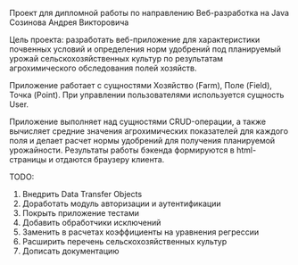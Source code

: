 Проект для дипломной работы по направлению Веб-разработка на Java
Созинова Андрея Викторовича

Цель проекта: разработать веб-приложение для характеристики почвенных условий 
и определения норм удобрений под планируемый урожай сельскохозяйственных культур
по результатам агрохимического обследования полей хозяйств.

Приложение работает с сущностями Хозяйство (Farm), Поле (Field), Точка (Point).
При управлении пользователями используется сущность User.

Приложение выполняет над сущностями CRUD-операции, а также вычисляет средние значения
агрохимических показателей для каждого поля и делает расчет нормы удобрений для получения
планируемой урожайности. Результаты работы бэкенда формируются в html-страницы и отдаются 
браузеру клиента.

TODO: 
1. Внедрить Data Transfer Objects
2. Доработать модуль авторизации и аутентификации
3. Покрыть приложение тестами
4. Добавить обработчики исключений
5. Заменить в расчетах коэффициенты на уравнения регрессии
6. Расширить перечень сельскохозяйственных культур
7. Дописать документацию